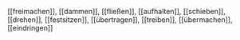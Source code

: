 [[freimachen]], [[dammen]], [[fließen]], [[aufhalten]], [[schieben]], [[drehen]], [[festsitzen]], [[übertragen]], [[treiben]], [[übermachen]], [[eindringen]]